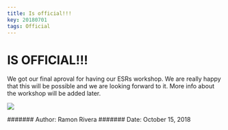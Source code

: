 ```yaml
---
title: Is official!!!
key: 20180701
tags: Official 
---
```



# IS OFFICIAL!!!

We got our final aproval for having our ESRs workshop. We are really happy that this will be possible and we are looking forward to it. 
More info about the workshop will be added later. 

![](https://i.imgur.com/KMVYY8O.png)  


####### Author: Ramon Rivera
####### Date: October 15, 2018
